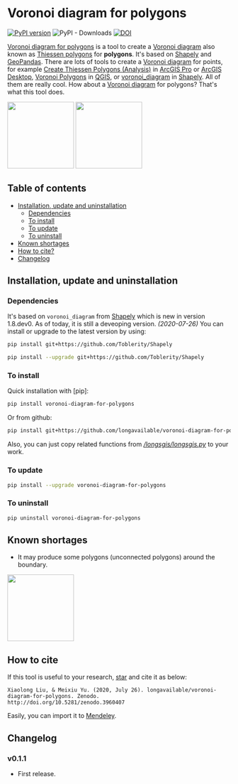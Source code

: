                              
# Voronoi diagram for polygons

[![PyPI version](https://badge.fury.io/py/voronoi-diagram-for-polygons.svg)](https://badge.fury.io/py/voronoi-diagram-for-polygons)
![PyPI - Downloads](https://img.shields.io/pypi/dm/voronoi-diagram-for-polygons)
[![DOI](https://zenodo.org/badge/DOI/10.5281/zenodo.3960407.svg)](https://doi.org/10.5281/zenodo.3960407)

[Voronoi diagram for polygons] is a tool to create a [Voronoi diagram] also known as [Thiessen polygons] for **polygons**. It's based on [Shapely] and [GeoPandas]. There are lots of tools to create a [Voronoi diagram] for points, for example [Create Thiessen Polygons (Analysis)] in [ArcGIS Pro] or [ArcGIS Desktop], [Voronoi Polygons] in [QGIS], or [voronoi_diagram] in [Shapely]. All of them are really cool. How about a [Voronoi diagram] for polygons? That's what this tool does.

<p float="left">
<img width="150" height="150" src="https://github.com/longavailable/voronoi-diagram-for-polygons/raw/master/docs/pics/inputs.png"/>
<img width="150" height="150" src="https://github.com/longavailable/voronoi-diagram-for-polygons/raw/master/docs/pics/outputs.png"/>
</p>

## Table of contents
- [Installation, update and uninstallation](#installation--update-and-uninstallation)
	* [Dependencies](#dependencies)
  * [To install](#to-install)
  * [To update](#to-update)
  * [To uninstall](#to-uninstall)
- [Known shortages](#known-shortages)
- [How to cite?](#how-to-cite)
- [Changelog](#changelog)

## Installation, update and uninstallation

### Dependencies

It's based on `voronoi_diagram` from [Shapely] which is new in version 1.8.dev0. As of today, it is still a deveoping version. *(2020-07-26)* You can install or upgrade to the latest version by using:

```bash
pip install git+https://github.com/Toblerity/Shapely
```

```bash
pip install --upgrade git+https://github.com/Toblerity/Shapely
```

### To install

Quick installation with [pip]:
```bash
pip install voronoi-diagram-for-polygons
```
Or from github:
```bash
pip install git+https://github.com/longavailable/voronoi-diagram-for-polygons
```
Also, you can just copy related functions from *[/longsgis/longsgis.py]* to your work.

### To update

```bash
pip install --upgrade voronoi-diagram-for-polygons
```

### To uninstall

```bash
pip uninstall voronoi-diagram-for-polygons
```

## Known shortages

- It may produce some polygons (unconnected polygons) around the boundary.

<img width="150" height="150" src="https://github.com/longavailable/voronoi-diagram-for-polygons/raw/master/docs/pics/bug001.png"/>

## How to cite

If this tool is useful to your research, 
<a class="github-button" href="https://github.com/longavailable/voronoi-diagram-for-polygons" aria-label="Star longavailable/voronoi-diagram-for-polygons on GitHub">star</a> and cite it as below:
```
Xiaolong Liu, & Meixiu Yu. (2020, July 26). longavailable/voronoi-diagram-for-polygons. Zenodo. 
http://doi.org/10.5281/zenodo.3960407
```
Easily, you can import it to 
<a href="https://www.mendeley.com/import/?url=https://zenodo.org/record/3960407"><i class="fa fa-external-link"></i> Mendeley</a>.

## Changelog

### v0.1.1

- First release.


[Voronoi diagram for polygons]: https://github.com/longavailable/voronoi-diagram-for-polygons
[Voronoi diagram]: https://en.wikipedia.org/wiki/Voronoi_diagram
[Thiessen polygons]: https://en.wikipedia.org/wiki/Voronoi_diagram
[Shapely]: https://shapely.readthedocs.io/en/latest/
[GeoPandas]: https://geopandas.org/index.html
[Create Thiessen Polygons (Analysis)]: https://pro.arcgis.com/en/pro-app/tool-reference/analysis/create-thiessen-polygons.htm
[ArcGIS Pro]: https://www.esri.com/en-us/arcgis/products/arcgis-pro/overview
[ArcGIS Desktop]: https://desktop.arcgis.com/en/
[Voronoi polygons]: https://docs.qgis.org/3.10/en/docs/user_manual/processing_algs/qgis/vectorgeometry.html#voronoi-polygons
[QGIS]: https://qgis.org/en/site/
[voronoi_diagram]: https://shapely.readthedocs.io/en/latest/manual.html?#voronoi-diagram
[/longsgis/longsgis.py]: https://github.com/longavailable/voronoi-diagram-for-polygons/raw/master/longsgis/longsgis.py

